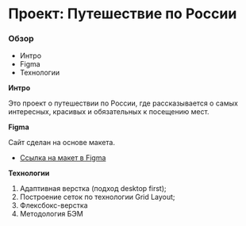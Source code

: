 # Проект: Путешествие по России

### Обзор
* Интро
* Figma
* Технологии

**Интро**

Это проект о путешествии по России, где рассказывается о самых интересных, красивых и обязательных к посещению мест.

**Figma**

Сайт сделан на основе макета.

* [Ссылка на макет в Figma](https://www.figma.com/file/5S2WSbEFL6awjVWJ0NWL8Q/Sprint-3_-Russia-_-desktop-mobile?node-id=28503%3A0)

**Технологии**

1. Адаптивная верстка (подход desktop first);
2. Построение сеток по технологии Grid Layout;
3. Флексбокс-верстка
4. Методология БЭМ
